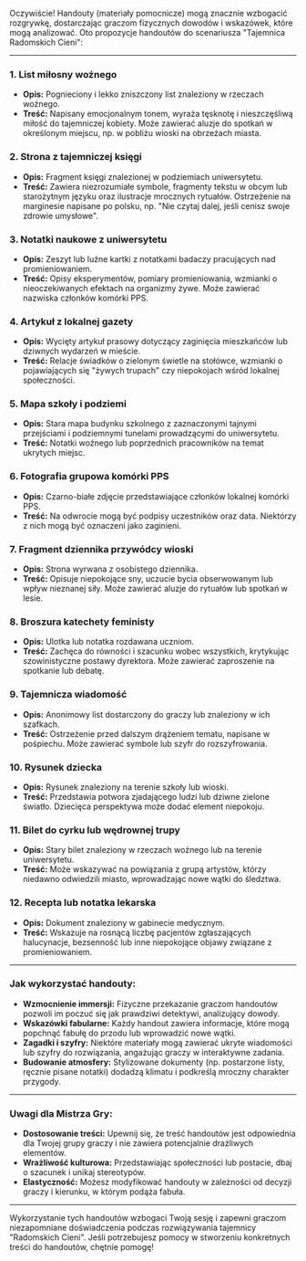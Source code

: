 Oczywiście! Handouty (materiały pomocnicze) mogą znacznie wzbogacić rozgrywkę, dostarczając graczom fizycznych dowodów i wskazówek, które mogą analizować. Oto propozycje handoutów do scenariusza "Tajemnica Radomskich Cieni":

---

### **1. List miłosny woźnego**

- **Opis:** Pognieciony i lekko zniszczony list znaleziony w rzeczach woźnego.
- **Treść:** Napisany emocjonalnym tonem, wyraża tęsknotę i nieszczęśliwą miłość do tajemniczej kobiety. Może zawierać aluzje do spotkań w określonym miejscu, np. w pobliżu wioski na obrzeżach miasta.

### **2. Strona z tajemniczej księgi**

- **Opis:** Fragment księgi znalezionej w podziemiach uniwersytetu.
- **Treść:** Zawiera niezrozumiałe symbole, fragmenty tekstu w obcym lub starożytnym języku oraz ilustracje mrocznych rytuałów. Ostrzeżenie na marginesie napisane po polsku, np. "Nie czytaj dalej, jeśli cenisz swoje zdrowie umysłowe".

### **3. Notatki naukowe z uniwersytetu**

- **Opis:** Zeszyt lub luźne kartki z notatkami badaczy pracujących nad promieniowaniem.
- **Treść:** Opisy eksperymentów, pomiary promieniowania, wzmianki o nieoczekiwanych efektach na organizmy żywe. Może zawierać nazwiska członków komórki PPS.

### **4. Artykuł z lokalnej gazety**

- **Opis:** Wycięty artykuł prasowy dotyczący zaginięcia mieszkańców lub dziwnych wydarzeń w mieście.
- **Treść:** Relacje świadków o zielonym świetle na stołówce, wzmianki o pojawiających się "żywych trupach" czy niepokojach wśród lokalnej społeczności.

### **5. Mapa szkoły i podziemi**

- **Opis:** Stara mapa budynku szkolnego z zaznaczonymi tajnymi przejściami i podziemnymi tunelami prowadzącymi do uniwersytetu.
- **Treść:** Notatki woźnego lub poprzednich pracowników na temat ukrytych miejsc.

### **6. Fotografia grupowa komórki PPS**

- **Opis:** Czarno-białe zdjęcie przedstawiające członków lokalnej komórki PPS.
- **Treść:** Na odwrocie mogą być podpisy uczestników oraz data. Niektórzy z nich mogą być oznaczeni jako zaginieni.

### **7. Fragment dziennika przywódcy wioski**

- **Opis:** Strona wyrwana z osobistego dziennika.
- **Treść:** Opisuje niepokojące sny, uczucie bycia obserwowanym lub wpływ nieznanej siły. Może zawierać aluzje do rytuałów lub spotkań w lesie.

### **8. Broszura katechety feministy**

- **Opis:** Ulotka lub notatka rozdawana uczniom.
- **Treść:** Zachęca do równości i szacunku wobec wszystkich, krytykując szowinistyczne postawy dyrektora. Może zawierać zaproszenie na spotkanie lub debatę.

### **9. Tajemnicza wiadomość**

- **Opis:** Anonimowy list dostarczony do graczy lub znaleziony w ich szafkach.
- **Treść:** Ostrzeżenie przed dalszym drążeniem tematu, napisane w pośpiechu. Może zawierać symbole lub szyfr do rozszyfrowania.

### **10. Rysunek dziecka**

- **Opis:** Rysunek znaleziony na terenie szkoły lub wioski.
- **Treść:** Przedstawia potwora zjadającego ludzi lub dziwne zielone światło. Dziecięca perspektywa może dodać element niepokoju.

### **11. Bilet do cyrku lub wędrownej trupy**

- **Opis:** Stary bilet znaleziony w rzeczach woźnego lub na terenie uniwersytetu.
- **Treść:** Może wskazywać na powiązania z grupą artystów, którzy niedawno odwiedzili miasto, wprowadzając nowe wątki do śledztwa.

### **12. Recepta lub notatka lekarska**

- **Opis:** Dokument znaleziony w gabinecie medycznym.
- **Treść:** Wskazuje na rosnącą liczbę pacjentów zgłaszających halucynacje, bezsenność lub inne niepokojące objawy związane z promieniowaniem.

---

### **Jak wykorzystać handouty:**

- **Wzmocnienie immersji:** Fizyczne przekazanie graczom handoutów pozwoli im poczuć się jak prawdziwi detektywi, analizujący dowody.
- **Wskazówki fabularne:** Każdy handout zawiera informacje, które mogą popchnąć fabułę do przodu lub wprowadzić nowe wątki.
- **Zagadki i szyfry:** Niektóre materiały mogą zawierać ukryte wiadomości lub szyfry do rozwiązania, angażując graczy w interaktywne zadania.
- **Budowanie atmosfery:** Stylizowane dokumenty (np. postarzone listy, ręcznie pisane notatki) dodadzą klimatu i podkreślą mroczny charakter przygody.

---

### **Uwagi dla Mistrza Gry:**

- **Dostosowanie treści:** Upewnij się, że treść handoutów jest odpowiednia dla Twojej grupy graczy i nie zawiera potencjalnie drażliwych elementów.
- **Wrażliwość kulturowa:** Przedstawiając społeczności lub postacie, dbaj o szacunek i unikaj stereotypów.
- **Elastyczność:** Możesz modyfikować handouty w zależności od decyzji graczy i kierunku, w którym podąża fabuła.

---

Wykorzystanie tych handoutów wzbogaci Twoją sesję i zapewni graczom niezapomniane doświadczenia podczas rozwiązywania tajemnicy "Radomskich Cieni". Jeśli potrzebujesz pomocy w stworzeniu konkretnych treści do handoutów, chętnie pomogę!